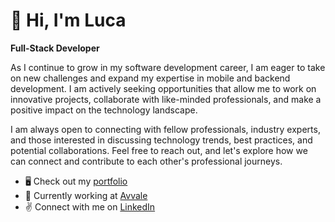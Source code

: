 👋 Hi, I'm Luca 
=====================

<strong>Full-Stack Developer</strong>

As I continue to grow in my software development career, I am eager to take on new challenges and expand my expertise in mobile and backend development. I am actively seeking opportunities that allow me to work on innovative projects, collaborate with like-minded professionals, and make a positive impact on the technology landscape.

I am always open to connecting with fellow professionals, industry experts, and those interested in discussing technology trends, best practices, and potential collaborations. Feel free to reach out, and let's explore how we can connect and contribute to each other's professional journeys.

* 🖥️ Check out my <a href="https://www.lucadelcorona.com/" target="_blank">portfolio</a>
* 💼 Currently working at <a href="https://www.avvale.com/" target="_blank">Avvale</a>
* ✌️ Connect with me on <a href="https://www.linkedin.com/in/luca-del-corona/" target="_blank">LinkedIn</a>
